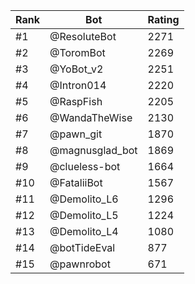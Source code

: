 Rank|Bot|Rating
---|---|---
#1|@ResoluteBot|2271
#2|@ToromBot|2269
#3|@YoBot_v2|2251
#4|@Intron014|2220
#5|@RaspFish|2205
#6|@WandaTheWise|2130
#7|@pawn_git|1870
#8|@magnusglad_bot|1869
#9|@clueless-bot|1664
#10|@FataliiBot|1567
#11|@Demolito_L6|1296
#12|@Demolito_L5|1224
#13|@Demolito_L4|1080
#14|@botTideEval|877
#15|@pawnrobot|671
